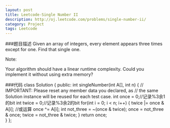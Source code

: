 ```yaml
---
layout: post
title: Leetcode-Single Number II 
description: http://oj.leetcode.com/problems/single-number-ii/
category: Project
tags: Leetcode
---
```


###题目描述
Given an array of integers, every element appears three times except for one. Find that single one.

Note:

Your algorithm should have a linear runtime complexity. Could you implement it without using extra memory?

###代码
		class Solution {
				public:
				    int singleNumber(int A[], int n) {
					// IMPORTANT: Please reset any member data you declared, as
					// the same Solution instance will be reused for each test case.
				    int once = 0;//记录%3余1的bit
					int twice = 0;//记录%3余2的bit
					for(int i = 0; i < n; i++)
					{
						twice |= once & A[i];   //或运算
						once ^= A[i];
						int not_three = ~(once & twice);
						once = not_three & once;
						twice = not_three & twice;
					}
					return once;    
				    }
				};		
